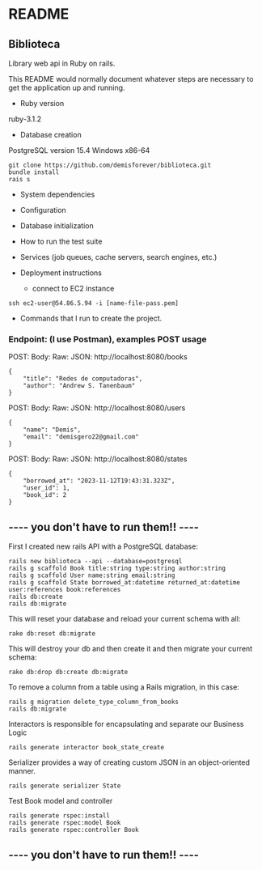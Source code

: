 # README
## Biblioteca
Library web api in Ruby on rails.

This README would normally document whatever steps are necessary to get the
application up and running.

* Ruby version

ruby-3.1.2

* Database creation

PostgreSQL version 15.4 Windows x86-64

```
git clone https://github.com/demisforever/biblioteca.git
bundle install
rais s
```
* System dependencies

* Configuration


* Database initialization

* How to run the test suite

* Services (job queues, cache servers, search engines, etc.)

* Deployment instructions
    * connect to EC2 instance
```
ssh ec2-user@54.86.5.94 -i [name-file-pass.pem]
```


* Commands that I run to create the project.

###  Endpoint: (I use Postman), examples POST usage

POST: Body: Raw: JSON: http://localhost:8080/books
```
{
    "title": "Redes de computadoras",
    "author": "Andrew S. Tanenbaum"
}
```

POST: Body: Raw: JSON: http://localhost:8080/users
```
{
    "name": "Demis",
    "email": "demisgero22@gmail.com"
}
```

POST: Body: Raw: JSON: http://localhost:8080/states
```
{
    "borrowed_at": "2023-11-12T19:43:31.323Z",
    "user_id": 1,
    "book_id": 2
}
```

## ---- you don't have to run them!! ----

First I created new rails API with a PostgreSQL database:
```
rails new biblioteca --api --database=postgresql
rails g scaffold Book title:string type:string author:string
rails g scaffold User name:string email:string
rails g scaffold State borrowed_at:datetime returned_at:datetime user:references book:references
rails db:create
rails db:migrate
```


This will reset your database and reload your current schema with all:
```
rake db:reset db:migrate
```
This will destroy your db and then create it and then migrate your current schema:
```
rake db:drop db:create db:migrate
```

To remove a column from a table using a Rails migration, in this case:
```
rails g migration delete_type_column_from_books
rails db:migrate
```

Interactors is responsible for encapsulating and separate our Business Logic
```
rails generate interactor book_state_create
```

Serializer provides a way of creating custom JSON in an object-oriented manner.
```
rails generate serializer State
```

Test Book model and controller
```
rails generate rspec:install
rails generate rspec:model Book
rails generate rspec:controller Book
```
## ---- you don't have to run them!! ----